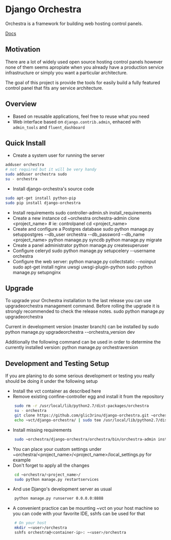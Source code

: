 Django Orchestra
================

Orchestra is a framework for building web hosting control panels.

[Docs](http://django-orchestra.readthedocs.org/en/latest/)


Motivation
----------
There are a lot of widely used open source hosting control panels however none of them seems apropiate when you already have a production service infrastructure or simply you want a particular architecture.

The goal of this project is provide the tools for easily build a fully featured control panel that fits any service architecture.


Overview
--------
* Based on reusable applications, feel free to reuse what you need
* Web interface based on `django.contrib.admin`, enhaced with `admin_tools` and `fluent_dashboard`


Quick Install
-------------
- Create a system user for running the server

```bash
adduser orchestra
# not required but it will be very handy
sudo adduser orchestra sudo
su - orchestra
```
- Install django-orchestra's source code
```bash
sudo apt-get install python-pip
sudo pip install django-orchestra
```
- Install requirements
    sudo controller-admin.sh install_requirements
- Create a new instance
    cd ~orchestra
    orchestra-admin clone <project_name> # ie: controlpanel
    cd <project_name>
- Create and configure a Postgres database
    sudo python manage.py setuppostgres --db_user orchestra --db_password <password> --db_name <project_name>
    python manage.py syncdb
    python manage.py migrate
- Create a panel administrator
    python manage.py createsuperuser
- Configure celeryd
    sudo python manage.py setupcelery --username orchestra
- Configure the web server:
    python manage.py collectstatic --noinput
    sudo apt-get install nginx uwsgi uwsgi-plugin-python
    sudo python manage.py setupnginx


Upgrade
-------
To upgrade your Orchestra installation to the last release you can use upgradeorchestra management command. Before rolling the upgrade it is strongly recommended to check the release notes.
    sudo python manage.py upgradeorchestra

Current in development version (master branch) can be installed by
    sudo python manage.py upgradeorchestra --orchestra_version dev

Additionally the following command can be used in order to determine the currently installed version:
    python manage.py orchestraversion



Development and Testing Setup
-----------------------------
If you are planing to do some serious development or testing you really should be doing it under the following setup

- Install the vct container as described here
- Remove existing confine-controller egg and install it from the repository
```bash
    sudo rm -r /usr/local/lib/python2.7/dist-packages/orchestra
    su - orchestra
    git clone https://github.com/glic3rinu/django-orchestra.git ~orchestra/django-orchestra
    echo ~vct/django-orchestra/ | sudo tee /usr/local/lib/python2.7/dist-packages/orchestra.pth
```
- Install missing requirements
```bash
    sudo ~orchestra/django-orchestra/orchestra/bin/orchestra-admin install_requirements
```
- You can place your custom settings under ~orchestra/<project_name>/<project_name>/local_settings.py for example
- Don't forget to apply all the changes
```bash
    cd ~orchestra/<project_name>/
    sudo python manage.py restartservices
```
- And use Django's development server as usual
```bash
    python manage.py runserver 0.0.0.0:8888
```
- A convenient practice can be mounting ~vct on your host machine so you can code with your favorite IDE, sshfs can be used for that
```bash
    # On your host
    mkdir ~<user>/orchestra
    sshfs orchestra@<container-ip>: ~<user>/orchestra
```

